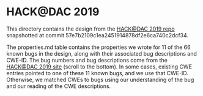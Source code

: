 # HACK@DAC 2019
This directory contains the design from the [HACK@DAC 2019 repo](https://github.com/HACK-EVENT/hackatdac19) snapshotted at commit 57e7b2109c1ea2451914878df2e6ca740c2dcf34.

The properties.md table contains the properties we wrote for 11 of the 66 known bugs in the design, along with their associated bug descriptions and CWE-ID. The bug numbers and bug descriptions come from the [HACK@DAC 2019 site](https://hackthesilicon.com/dac19-setup/) (scroll to the bottom). In some cases, existing CWE entries pointed to one of these 11 known bugs, and we use that CWE-ID. Otherwise, we matched CWEs to bugs using our understanding of the bug and our reading of the CWE descriptions. 
